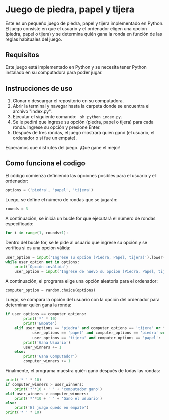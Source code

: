 # 
# Juego de piedra, papel y tijera

Este es un pequeño juego de piedra, papel y tijera implementado en Python. El juego consiste en que el usuario y el ordenador eligen una opción (piedra, papel o tijera) y se determina quién gana la ronda en función de las reglas habituales del juego.

## Requisitos

Este juego está implementado en Python y se necesita tener Python instalado en su computadora para poder jugar.

## Instrucciones de uso

1. Clonar o descargar el repositorio en su computadora.
2. Abrir la terminal y navegar hasta la carpeta donde se encuentra el archivo "index.py".
3. Ejecutar el siguiente comando: ``` sh python index.py```.
4. Se le pedirá que ingrese su opción (piedra, papel o tijera) para cada ronda. Ingrese su opción y presione Enter.
5. Después de tres rondas, el juego mostrará quién ganó (el usuario, el ordenador o si fue un empate).

Esperamos que disfrutes del juego. ¡Que gane el mejor!

## Como funciona el codigo 

El código comienza definiendo las opciones posibles para el usuario y el ordenador:

```python
options = ('piedra', 'papel', 'tijera')
```
Luego, se define el número de rondas que se jugarán:

```python
rounds = 3
```

A continuación, se inicia un bucle for que ejecutará el número de rondas especificado:

```python
for i in range(1, rounds+1):
```

Dentro del bucle for, se le pide al usuario que ingrese su opción y se verifica si es una opción válida:

```python
user_option = input('Ingrese su opcion (Piedra, Papel, tijera)').lower()
while user_option not in options:
    print('Opción inválida')
    user_option = input('Ingrese de nuevo su opcion (Piedra, Papel, tijera)').lower()
```

A continuación, el programa elige una opción aleatoria para el ordenador:

```python
computer_option = random.choice(options)
```

Luego, se compara la opción del usuario con la opción del ordenador para determinar quién gana la ronda:

```python
if user_options == computer_options:
        print('*' * 10)
        print('Empate')
    elif user_options == 'piedra' and computer_options == 'tijera' or \
            user_options == 'papel' and computer_options == 'piedra' or \
            user_options == 'tijera' and computer_options == 'papel':
        print('Gana Usuario')
        user_winners += 1
    else:
        print('Gana Computador')
        computer_winners += 1
```

Finalmente, el programa muestra quién ganó después de todas las rondas:

```python
print('* ' * 10)
if computer_winners > user_winners:
    print('*'*10 + ' ' + 'computador gano')
elif user_winners > computer_winners:
    print('*'*10 + ' ' + 'Gano el usuario')
else:
    print('El juago quedo en empate')
print('* ' * 10)
```

